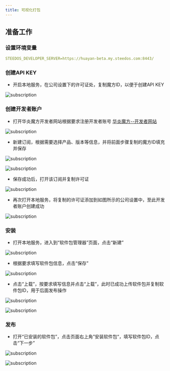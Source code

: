```yaml
---
title: 可视化打包
---
```


## 准备工作

### 设置环境变量

```yml
STEEDOS_DEVELOPER_SERVER=https://huayan-beta.my.steedos.com:8443/
```

### 创建API KEY

- 开启本地服务，在公司设置下的许可证处，复制魔方ID，以便于创建API KEY

![subscription](/assets/dx/unmanaged_package/unmanaged_package01.png)

### 创建开发者账户

- 打开华炎魔方开发者网站根据要求注册开发者账号 [华炎魔方--开发者网站](https://huayan-beta.my.steedos.com:8443)

![subscription](/assets/dx/unmanaged_package/unmanaged_package02.png)

- 新建订阅，根据需要选择产品、版本等信息，并将前面步骤复制的魔方ID填充并保存

![subscription](/assets/dx/unmanaged_package/unmanaged_package03.png)

![subscription](/assets/dx/unmanaged_package/unmanaged_package04.png)

- 保存成功后，打开该订阅并复制许可证

![subscription](/assets/dx/unmanaged_package/unmanaged_package05.png)

- 再次打开本地服务，将复制的许可证添加到如图所示的公司设置中，至此开发者账户创建成功

![subscription](/assets/dx/unmanaged_package/unmanaged_package06.png)

### 安装

- 打开本地服务，进入到“软件包管理器”页面，点击“新建”

![subscription](/assets/dx/unmanaged_package/unmanaged_package07.png)

- 根据要求填写软件包信息，点击“保存”

![subscription](/assets/dx/unmanaged_package/unmanaged_package08.png)

- 点击“上载”，按要求填写信息并点击“上载”，此时已成功上传软件包并复制软件包ID，用于后面发布操作

![subscription](/assets/dx/unmanaged_package/unmanaged_package09.png)

![subscription](/assets/dx/unmanaged_package/unmanaged_package10.png)

### 发布

- 打开“已安装的软件包”，点击页面右上角”安装软件包“，填写软件包ID，点击“下一步”

![subscription](/assets/dx/unmanaged_package/unmanaged_package11.png)

![subscription](/assets/dx/unmanaged_package/unmanaged_package12.png)

